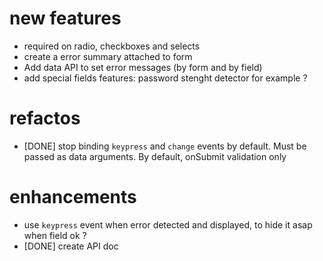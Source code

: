 # new features

* required on radio, checkboxes and selects
* create a error summary attached to form
* Add data API to set error messages (by form and by field)
* add special fields features: password stenght detector for example ?


# refactos

* [DONE] stop binding `keypress` and `change` events by default. Must be passed as data 
  arguments. By default, onSubmit validation only


# enhancements

* use `keypress` event when error detected and displayed, to hide it asap when field ok ?
* [DONE] create API doc
